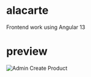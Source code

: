 # alacarte
Frontend work using Angular 13

# preview
![Admin Create Product](./src/assets/image/ad1.PNG)


